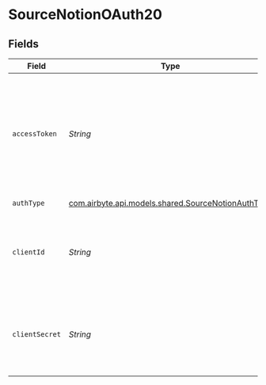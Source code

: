 # SourceNotionOAuth20


## Fields

| Field                                                                                                                                                                                                                                                  | Type                                                                                                                                                                                                                                                   | Required                                                                                                                                                                                                                                               | Description                                                                                                                                                                                                                                            |
| ------------------------------------------------------------------------------------------------------------------------------------------------------------------------------------------------------------------------------------------------------ | ------------------------------------------------------------------------------------------------------------------------------------------------------------------------------------------------------------------------------------------------------ | ------------------------------------------------------------------------------------------------------------------------------------------------------------------------------------------------------------------------------------------------------ | ------------------------------------------------------------------------------------------------------------------------------------------------------------------------------------------------------------------------------------------------------ |
| `accessToken`                                                                                                                                                                                                                                          | *String*                                                                                                                                                                                                                                               | :heavy_check_mark:                                                                                                                                                                                                                                     | The Access Token received by completing the OAuth flow for your Notion integration. See our <a href='https://docs.airbyte.com/integrations/sources/notion#step-2-set-permissions-and-acquire-authorization-credentials'>docs</a> for more information. |
| `authType`                                                                                                                                                                                                                                             | [com.airbyte.api.models.shared.SourceNotionAuthType](../../models/shared/SourceNotionAuthType.md)                                                                                                                                                      | :heavy_check_mark:                                                                                                                                                                                                                                     | N/A                                                                                                                                                                                                                                                    |
| `clientId`                                                                                                                                                                                                                                             | *String*                                                                                                                                                                                                                                               | :heavy_check_mark:                                                                                                                                                                                                                                     | The Client ID of your Notion integration. See our <a href='https://docs.airbyte.com/integrations/sources/notion#step-2-set-permissions-and-acquire-authorization-credentials'>docs</a> for more information.                                           |
| `clientSecret`                                                                                                                                                                                                                                         | *String*                                                                                                                                                                                                                                               | :heavy_check_mark:                                                                                                                                                                                                                                     | The Client Secret of your Notion integration. See our <a href='https://docs.airbyte.com/integrations/sources/notion#step-2-set-permissions-and-acquire-authorization-credentials'>docs</a> for more information.                                       |
